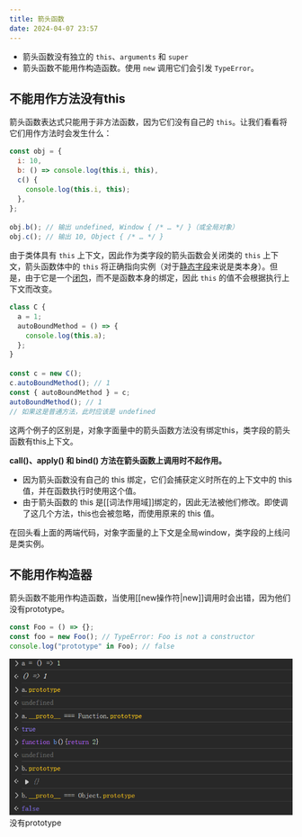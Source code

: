 ```yaml
---
title: 箭头函数
date: 2024-04-07 23:57
---
```

- 箭头函数没有独立的 `this`、`arguments` 和 `super` 
- 箭头函数不能用作构造函数。使用 `new` 调用它们会引发 `TypeError`。

## 不能用作方法没有this

箭头函数表达式只能用于非方法函数，因为它们没有自己的 `this`。让我们看看将它们用作方法时会发生什么：
```js
const obj = {
  i: 10,
  b: () => console.log(this.i, this),
  c() {
    console.log(this.i, this);
  },
};

obj.b(); // 输出 undefined, Window { /* … */ }（或全局对象）
obj.c(); // 输出 10, Object { /* … */ }
```

由于类体具有 `this` 上下文，因此作为类字段的箭头函数会关闭类的 `this` 上下文，箭头函数体中的 `this` 将正确指向实例（对于[静态字段](https://developer.mozilla.org/zh-CN/docs/Web/JavaScript/Reference/Classes/static)来说是类本身）。但是，由于它是一个[闭包](https://developer.mozilla.org/zh-CN/docs/Web/JavaScript/Closures)，而不是函数本身的绑定，因此 `this` 的值不会根据执行上下文而改变。
```js
class C {
  a = 1;
  autoBoundMethod = () => {
    console.log(this.a);
  };
}

const c = new C();
c.autoBoundMethod(); // 1
const { autoBoundMethod } = c;
autoBoundMethod(); // 1
// 如果这是普通方法，此时应该是 undefined
```

这两个例子的区别是，对象字面量中的箭头函数方法没有绑定this，类字段的箭头函数有this上下文。

**call()、apply() 和 bind() 方法在箭头函数上调用时不起作用。**

- 因为箭头函数没有自己的 this 绑定，它们会捕获定义时所在的上下文中的 this 值，并在函数执行时使用这个值。
- 由于箭头函数的 this 是[[词法作用域]]绑定的，因此无法被他们修改。即使调了这几个方法，this也会被忽略，而使用原来的 this 值。

在回头看上面的两端代码，对象字面量的上下文是全局window，类字段的上线问是类实例。
## 不能用作构造器

箭头函数不能用作构造函数，当使用[[new操作符|new]]调用时会出错，因为他们没有prototype。

```js
const Foo = () => {};
const foo = new Foo(); // TypeError: Foo is not a constructor
console.log("prototype" in Foo); // false
```

![没有prototype](箭头函数1.png)
没有prototype

